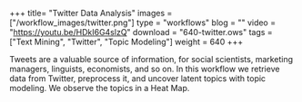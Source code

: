 +++
title= "Twitter Data Analysis"
images =  ["/workflow_images/twitter.png"]
type = "workflows"
blog =  ""
video = "https://youtu.be/HDkI6G4slzQ"
download = "640-twitter.ows"
tags = ["Text Mining", "Twitter", "Topic Modeling"]
weight = 640
+++

Tweets are a valuable source of information, for social scientists, marketing managers, linguists, economists, and so on. In this workflow we retrieve data from Twitter, preprocess it, and uncover latent topics with topic modeling. We observe the topics in a Heat Map.
